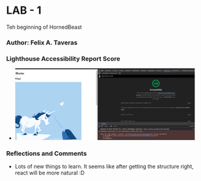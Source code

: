# LAB - 1


Teh beginning of HornedBeast

### Author: Felix A. Taveras


### Lighthouse Accessibility Report Score

* ![LightHouse Report](lighthouse.png)

### Reflections and Comments

* Lots of new things to learn. It seems like after getting the structure right, react will be more natural :D